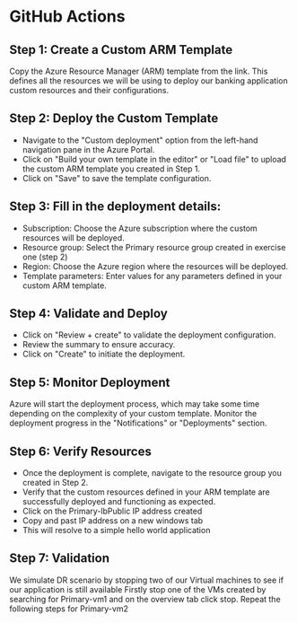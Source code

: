 # GitHub Actions

## Step 1: Create a Custom ARM Template
Copy  the Azure Resource Manager (ARM) template from the link. This  defines all the resources we will be using to deploy our banking application custom resources and their configurations.


## Step 2: Deploy the Custom Template
* Navigate to the "Custom deployment" option from the left-hand navigation pane in the Azure Portal.
* Click on "Build your own template in the editor" or "Load file" to upload the custom ARM template you created in Step 1.
* Click on "Save" to save the template configuration.

## Step 3: Fill in the deployment details:
* Subscription: Choose the Azure subscription where the custom resources will be deployed.
* Resource group: Select the Primary resource group  created in exercise one (step 2) 
* Region: Choose the Azure region where the resources will be deployed.
* Template parameters: Enter values for any parameters defined in your custom ARM template.

## Step 4: Validate and Deploy
* Click on "Review + create" to validate the deployment configuration.
* Review the summary to ensure accuracy.
* Click on "Create" to initiate the deployment.


## Step 5: Monitor Deployment
Azure will start the deployment process, which may take some time depending on the complexity of your custom template.
Monitor the deployment progress in the "Notifications" or "Deployments" section.

## Step 6: Verify Resources
* Once the deployment is complete, navigate to the resource group you created in Step 2.
* Verify that the custom resources defined in your ARM template are successfully deployed and functioning as expected.
* Click on the Primary-lbPublic IP address created
* Copy and past IP address on a new windows tab
* This will resolve to a simple hello world application

## Step 7: Validation
We simulate DR scenario by stopping two of our Virtual machines to see if our application is still available 
Firstly stop one of the VMs created by searching for Primary-vm1 and on the overview tab click stop.
Repeat the following steps for Primary-vm2

